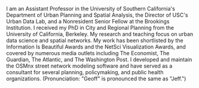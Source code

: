 I am an Assistant Professor in the University of Southern California's Department of Urban Planning and Spatial Analysis, the Director of USC's Urban Data Lab, and a Nonresident Senior Fellow at the Brookings Institution. I received my PhD in City and Regional Planning from the University of California, Berkeley. My research and teaching focus on urban data science and spatial networks. My work has been shortlisted by the Information Is Beautiful Awards and the NetSci Visualization Awards, and covered by numerous media outlets including The Economist, The Guardian, The Atlantic, and The Washington Post. I developed and maintain the OSMnx street network modeling software and have served as a consultant for several planning, policymaking, and public health organizations. (Pronunciation: "Geoff" is pronounced the same as "Jeff.")
